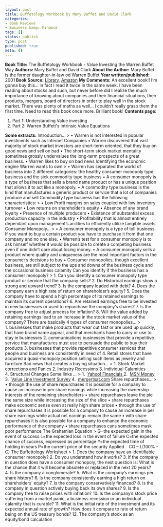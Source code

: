 ```yaml
---
layout: post
title: Buffetology Workbook by Mary Buffet and David Clark
categories:
- Book Reviews
- Business &amp; Finance
tags: []
status: publish
type: post
published: true
meta: {}
---
```

**Book Title:** The Buffetology Workbook - Value Investing the Warren Buffet Way **Authors:** Mary Buffet and David Clark **About the Author:** Mary Buffet is the former daughter-in-law od Warren Buffet **Year written/published:** 2001 **Book Source:** [Library](http://vistaweb.nlb.gov.sg/cgi-bin/cw_cgi?fullRecord+27592+3002+10951131+1+1), [Amazon](http://www.amazon.com/Buffettology-Workbook-Investing-Warren-Buffett/dp/0684871718/ref=sr_1_1/002-7792776-8528010?ie=UTF8&s=books&qid=1186875417&sr=8-1) **My Comments:** An excellent book!! I’m gonna buy this... in fact I read it twice in the same week. I have been reading about stocks and such, but never before did I realize the much importance of knowing about companies and their financial situations, their products, mergers, board of directors in order to play well in the stock market. There was plenty of maths as well… I couldn’t really grasp them the first time. Need to read this book once more. Brilliant book! **Contents page:**
1. Part 1: Understanding Value investing
2. Part 2: Warren Buffett's intrinsic Value Equations

**Some extracts:** Introduction… > • Warren is not interested in popular investments such as Internet Companies • Warren discovered that vast majority of stock market investors are short-term oriented, that they buy on good news and sell on bad • The short-term stock market mentality sometimes grossly undervalues the long-term prospects of a great business. • Warren likes to buy on bad news
Identifying the economic engine Warren wants to own > • Warren has separated the world of business into 2 different categories: the healthy consumer monopoly type business and the sick commodity type business • A consumer monopoly is a type of business that sells a brand name product or has a unique position that allows it to act like a monopoly. • A commodity type business is the kind that manufactures a generic product or service that a lot of companies produce and sell
Commodity type business has the following characteristics: > • Low Profit margins on sales coupled with low inventory turnover • Low returns on shareholder’s equity • Absence of any brand loyalty • Presence of multiple producers • Existence of substantial excess production capacity in the industry • Profitability that is almost entirely dependant upon management’s anilities to efficiently utilize tangible assets
Consumer Monopoly… > • A consumer monopoly is a type of toll business. If you want to buy a certain product you have to purchase it from that one company and no one else. • Warren’s test for a consumer monopoly is to ask himself whether it would be possible to create a competing business even if one didn’t care about losing money. • A consumer monopoly sells a product where quality and uniqueness are the most important factors in the consumer’s decisions to buy • Consumer monopolies, though excellent business, are still subject to the ups and downs of the business cycle and the occasional business calamity
Can you identify if the business has a consumer monopoly? > 1. Can you identify a consumer monopoly type product or service that the company sells? 2. Do Historical earnings show a strong and upward trend? 3. Is the company loaded with debt? 4. Does the company earn a high rate of return on shareholder’s equity? 5. Does the company have to spend a high percentage of its retained earnings to maintain its current operations? 6. Are retained earnings free to be invested in new businesses or used to repurchase the company’s shares? 7. Is the company free to adjust process for inflation? 8. Will the value added by retaining earnings lead to an increase in the stock market value of the company?
There are basically 4 types of consumer monopolies… > 1. businesses that make products that wear out fast or are used up quickly, that have brand name appeal, and that merchants have to carry or use to stay in businesses 2. communications businesses that provide a repetitive service that manufactures must use to persuade the public to buy their products 3. businesses that provide repetitive consumer services that people and business are consistently in need of 4. Retail stores that have acquired a quasi-monopoly position selling such items as jewelry and furniture
Bad news that creates a buying situation… > 1. Stock Market corrections and Panics 2. Industry Recessions 3. Individual Calamities 4. Structural Changes
Some links … > 1.  [Yahoo! Financials ](http://finance.yahoo.com/)2.  [MSN Money ](http://moneycentral.msn.com/home.asp)3.  [Value Line Investment Survey](http://www.valueline.com/) 4.  [mergertsat.com](https://www.mergerstat.com/newsite/)
Share repurchases… > • through the use of share repurchases it is possible for a company to cause an increase in per share earnings while increasing the ownership interests of the remaining shareholders • share repurchases leave the pie the same size while increasing the size of the slice • share repurchases make economic sense even at really high share prices • through the use of share repurchases it is possible for a company to cause an increase in per share earnings while actual net earnings remain the same • with share repurchases it is also possible for a company to enhance the economic performance of the company • share repurchases cans sometimes mask poor performance
The Grahamian Equation > G=the expected gain in the event of success L=the expected loss in the event of failure C=the expected chance of success, expressed as percentage Y=the expected time of holding in years P=the current price of the security Applied    CG – L(100% - C)
The Buffettology Worksheet > 1. Does the company have an identifiable consumer monopoly? 2. Do you understand how it works? 3. If the company in question does have a consumer monopoly, the nest question is: What is the chance that it will become obsolete or replaced in the next 20 years? 4. Is the company a conglomerate? 5. What is the company’s earnings per share history? 6. Is the company consistently earning a high return on shareholders’ equity? 7. Is the company conservatively financed? 8. Is the company in question actively buying back its own shares? 9. Is the company free to raise prices with inflation? 10. Is the company’s stock price suffering from a market panic, a business recession or an individual calamity that is curable? 11. What is the initial rate of the investment and its expected annual rate of growth? How does it compare to rate of return being on the US treasury bonds? 12. The company’s stock as an equity/bond calculation
